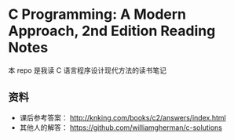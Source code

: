 # C Programming: A Modern Approach, 2nd Edition Reading Notes

本 repo 是我读 C 语言程序设计现代方法的读书笔记


## 资料

* 课后参考答案： http://knking.com/books/c2/answers/index.html
* 其他人的解答： https://github.com/williamgherman/c-solutions
